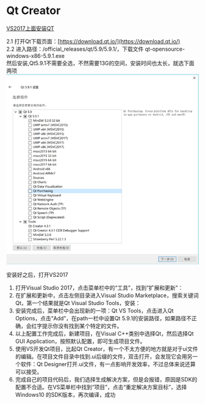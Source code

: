 # Qt Creator

[VS2017上面安装QT](https://www.jianshu.com/p/a81350d630dd)

2.1 打开Qt下载页面：[https://download.qt.io/](https://download.qt.io/)  
2.2 进入路径：/official\_releases/qt/5.9/5.9.1/，下载文件 qt-opensource-windows-x86-5.9.1.exe  
然后安装,Qt5.9.1不需要全选，不然需要13G的空间，安装时间也太长，就选下面两项  
![](/assets/importQT-Install-1.png)

安装好之后，打开VS2017

1. 打开Visual Studio 2017，点击菜单栏中的“工具”，找到“扩展和更新”：
2. 在扩展和更新中，点击左侧目录进入Visual Studio Marketplace，搜索关键词Qt，第一个结果就是Qt Visual Studio Tools，安装：
3. 安装完成后，菜单栏中会出现新的一项：Qt VS Tools，点击进入Qt Options，点击“Add”，在path一栏中设置Qt 5.9.1的安装路径，如果路径不正确，会红字提示你没有找到某个特定的文件。
4. 以上配置工作完成后，新建项目，在Visual C++类别中选择Qt，然后选择Qt GUI Application，按照默认配置，即可生成项目文件。
5. 使用VS开发Qt项目，比起Qt Creator，有一个不太方便的地方就是对于ui文件的编辑。在项目文件目录中找到.ui后缀的文件，双击打开，会发现它会用另一个软件：Qt Designer打开.ui文件，有一点影响开发效率，不过总体来说还算可以接受。
6. 完成自己的项目代码后，我们选择生成解决方案，但是会报错，原因是SDK的配置不合适。在VS菜单栏中找到“项目”，点击“重定解决方案目标”，选择Windows10 的SDK版本，再次编译，成功



